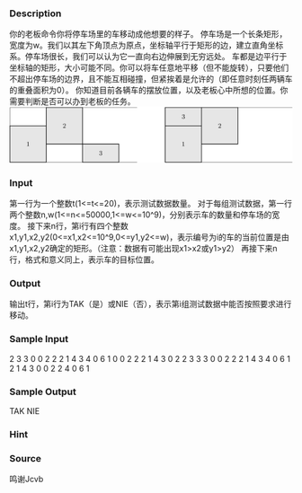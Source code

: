 
### Description
你的老板命令你将停车场里的车移动成他想要的样子。
停车场是一个长条矩形，宽度为w。我们以其左下角顶点为原点，坐标轴平行于矩形的边，建立直角坐标系。停车场很长，我们可以认为它一直向右边伸展到无穷远处。
车都是边平行于坐标轴的矩形，大小可能不同。你可以将车任意地平移（但不能旋转），只要他们不超出停车场的边界，且不能互相碰撞，但紧挨着是允许的（即任意时刻任两辆车的重叠面积为0）。
你知道目前各辆车的摆放位置，以及老板心中所想的位置。你需要判断是否可以办到老板的任务。
![](/JudgeOnline/upload/201409/parrys-crop.gif)
### Input
第一行为一个整数t(1<=t<=20)，表示测试数据数量。
对于每组测试数据，第一行两个整数n,w(1<=n<=50000,1<=w<=10^9)，分别表示车的数量和停车场的宽度。
接下来n行，第i行有四个整数x1,y1,x2,y2(0<=x1,x2<=10^9,0<=y1,y2<=w)，表示编号为i的车的当前位置是由x1,y1,x2,y2确定的矩形。（注意：数据有可能出现x1>x2或y1>y2）
再接下来n行，格式和意义同上，表示车的目标位置。
### Output
输出t行，第i行为TAK（是）或NIE（否），表示第i组测试数据中能否按照要求进行移动。
### Sample Input
2
3 3
0 0 2 2
2 1 4 3
4 0 6 1
0 0 2 2
2 1 4 3
0 2 2 3
3 3
0 0 2 2
2 1 4 3
4 0 6 1
2 1 4 3
0 0 2 2
4 0 6 1
### Sample Output
TAK
NIE
### Hint

### Source
鸣谢Jcvb